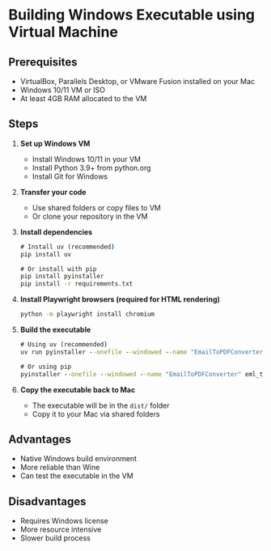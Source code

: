 # Building Windows Executable using Virtual Machine

## Prerequisites
- VirtualBox, Parallels Desktop, or VMware Fusion installed on your Mac
- Windows 10/11 VM or ISO
- At least 4GB RAM allocated to the VM

## Steps

1. **Set up Windows VM**
   - Install Windows 10/11 in your VM
   - Install Python 3.9+ from python.org
   - Install Git for Windows

2. **Transfer your code**
   - Use shared folders or copy files to VM
   - Or clone your repository in the VM

3. **Install dependencies**
   ```cmd
   # Install uv (recommended)
   pip install uv

   # Or install with pip
   pip install pyinstaller
   pip install -r requirements.txt
   ```

4. **Install Playwright browsers (required for HTML rendering)**
   ```cmd
   python -m playwright install chromium
   ```

5. **Build the executable**
   ```cmd
   # Using uv (recommended)
   uv run pyinstaller --onefile --windowed --name "EmailToPDFConverter" eml_to_pdf_converter.py

   # Or using pip
   pyinstaller --onefile --windowed --name "EmailToPDFConverter" eml_to_pdf_converter.py
   ```

6. **Copy the executable back to Mac**
   - The executable will be in the `dist/` folder
   - Copy it to your Mac via shared folders

## Advantages
- Native Windows build environment
- More reliable than Wine
- Can test the executable in the VM

## Disadvantages
- Requires Windows license
- More resource intensive
- Slower build process
